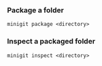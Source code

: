 ### Package a folder

```
minigit package <directory>
```

### Inspect a packaged folder

```
minigit inspect <directory>
```
